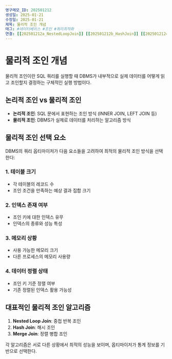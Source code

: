 ```yaml
---
영구메모_ID: 202501212
생성일: 2025-01-21
수정일: 2025-01-21
제목: 물리적 조인 개념
태그: #데이터베이스 #조인 #쿼리최적화
연결: [[202501212a_NestedLoopJoin]] [[202501212b_HashJoin]] [[202501212c_MergeJoin]]
---
```


# 물리적 조인 개념

물리적 조인이란 SQL 쿼리를 실행할 때 DBMS가 내부적으로 실제 데이터를 어떻게 읽고 조인할지 결정하는 구체적인 실행 방법이다.

## 논리적 조인 vs 물리적 조인

- **논리적 조인**: SQL 문에서 표현하는 조인 방식 (INNER JOIN, LEFT JOIN 등)
- **물리적 조인**: DBMS가 실제로 데이터를 처리하는 알고리즘 방식

## 물리적 조인 선택 요소

DBMS의 쿼리 옵티마이저가 다음 요소들을 고려하여 최적의 물리적 조인 방식을 선택한다:

### 1. 테이블 크기
- 각 테이블의 레코드 수
- 조인 조건을 만족하는 예상 결과 집합 크기

### 2. 인덱스 존재 여부
- 조인 키에 대한 인덱스 유무
- 인덱스의 종류와 성능 특성

### 3. 메모리 상황
- 사용 가능한 메모리 크기
- 다른 프로세스의 메모리 사용량

### 4. 데이터 정렬 상태
- 조인 키 기준 정렬 여부
- 기존 정렬된 인덱스 활용 가능성

## 대표적인 물리적 조인 알고리즘

1. **Nested Loop Join**: 중첩 반복 조인
2. **Hash Join**: 해시 조인
3. **Merge Join**: 정렬 병합 조인

각 알고리즘은 서로 다른 상황에서 최적의 성능을 보이며, 옵티마이저가 통계 정보를 기반으로 선택한다.